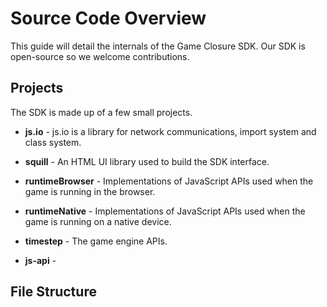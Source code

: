 # Source Code Overview

This guide will detail the internals of the Game Closure SDK. Our SDK is open-source
so we welcome contributions.

## Projects

The SDK is made up of a few small projects.

- **js.io** - js.io is a library for network communications, import system and class system.

- **squill** - An HTML UI library used to build the SDK interface.

- **runtimeBrowser** - Implementations of JavaScript APIs used when the game is running in the browser.

- **runtimeNative** - Implementations of JavaScript APIs used when the game is running on a native device.

- **timestep** - The game engine APIs.

- **js-api** - 

## File Structure


